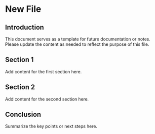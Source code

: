 # New File

## Introduction

This document serves as a template for future documentation or notes. Please update the content as needed to reflect the purpose of this file.

## Section 1

Add content for the first section here.

## Section 2

Add content for the second section here.

## Conclusion

Summarize the key points or next steps here.

